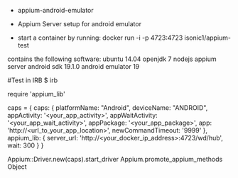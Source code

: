 * appium-android-emulator
* Appium Server setup for android emulator

* start a container by running: docker run -i -p 4723:4723 isonic1/appium-test

contains the following software:
ubuntu 14.04
openjdk 7
nodejs
appium server
android sdk 19.1.0
android emulator 19

#Test in IRB
$ irb

require 'appium_lib'

caps = {
  caps: {
    platformName: "Android",
    deviceName: "ANDROID",
    appActivity: '<your_app_activity>',
    appWaitActivity: '<your_app_wait_activity>', 
    appPackage: '<your_app_package>', 
    app: 'http://<url_to_your_app_location>',
    newCommandTimeout: '9999'
  },
  appium_lib: {
    server_url: 'http://<your_docker_ip_address>:4723/wd/hub',
    wait: 300
  }
}

Appium::Driver.new(caps).start_driver
Appium.promote_appium_methods Object